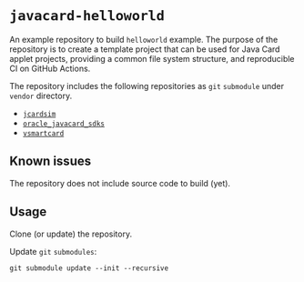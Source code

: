 #  `javacard-helloworld`

An example repository to build `helloworld` example. The purpose of the
repository is to create a template project that can be used for Java Card
applet projects, providing a common file system structure, and reproducible CI
on GitHub Actions.

The repository includes the following repositories as `git` `submodule` under
`vendor` directory.

* [`jcardsim`](https://github.com/licel/jcardsim)
* [`oracle_javacard_sdks`](https://github.com/martinpaljak/oracle_javacard_sdks)
* [`vsmartcard`](https://github.com/frankmorgner/vsmartcard)

## Known issues

The repository does not include source code to build (yet).

## Usage

Clone (or update) the repository.

Update `git` `submodules`:

```console
git submodule update --init --recursive
```
